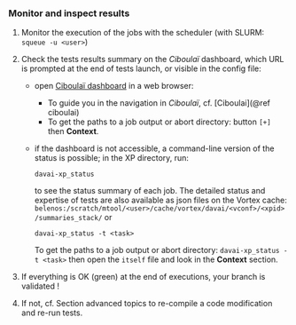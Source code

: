 ### Monitor and inspect results

1. Monitor the execution of the jobs with the scheduler (with SLURM: `squeue -u <user>`)

2. Check the tests results summary on the *Ciboulaï* dashboard, which URL is prompted at the end of tests launch, or visible in the config file:

   - open [Ciboulaï dashboard](https://www.umr-cnrm.fr/davai/) in a web browser:

     - To guide you in the navigation in *Ciboulaï*, cf. [Ciboulai](@ref ciboulai) 
     - To get the paths to a job output or abort directory: button `[+]` then **Context**.

   - if the dashboard is not accessible, a command-line version of the status is possible; in the XP directory, run:

     ```
     davai-xp_status
     ```

     to see the status summary of each job. The detailed status and expertise of tests are also available as json files on the Vortex cache: `belenos:/scratch/mtool/<user>/cache/vortex/davai/<vconf>/<xpid>/summaries_stack/` or
        
     ```
     davai-xp_status -t <task>
     ```

     To get the paths to a job output or abort directory: `davai-xp_status -t <task>` then open the `itself` file and look in the **Context** section.

3. If everything is OK (green) at the end of executions, your branch is
    validated !

4. If not, cf. Section advanced topics to re-compile a code modification and re-run tests.

